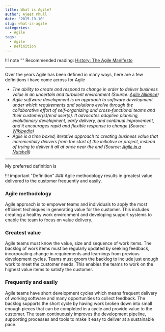 ```yaml
---
title: What is Agile?
author: Ajeet Phull
date: '2015-10-10'
slug: what-is-agile
categories:
  - Agile
tags:
  - Agile
  - Definition
---
```


!!! note ""
    Recommended reading: [History: The Agile Manifesto](https://agilemanifesto.org/history.html)

---

Over the years Agile has been defined in many ways, here are a few definitions i have come across for Agile

- *The ability to create and respond to change in order to deliver business value in an uncertain and turbulent environment (Source: [Agile Alliance](https://www.agilealliance.org/agile101/))*
- *Agile software development is an approach to software development under which requirements and solutions evolve through the collaborative effort of self-organizing and cross-functional teams and their customer(s)/end user(s). It advocates adaptive planning, evolutionary development, early delivery, and continual improvement, and it encourages rapid and flexible response to change (Source: [Wikipedia](https://en.wikipedia.org/wiki/Agile_software_development))*
- *Agile is a time boxed, iterative approach to creating business value that incrementally delivers from the start of the initiative or project, instead of trying to deliver it all at once near the end (Source: [Agile in a Nutshell](http://www.agilenutshell.com/))*

---

My preferred definition is

!!! important "Definition"
    ### Agile methodology results in greatest value delivered to the customer frequently and easily.

### Agile methodology

Agile approach is to empower teams and individuals to apply the most efficient techniques in generating value for the customer. This includes creating a healthy work environment and developing support systems to enable the team to focus on value delivery.

### Greatest value

Agile teams must know the value, size and sequence of work items. The backlog of work items must be regularly updated by seeking feedback, incorporating change in requirements and learnings from previous development cycles. Teams must groom the backlog to include just enough work to meet the customer needs. This enables the teams to work on the highest value items to satisfy the customer.

### Frequently and easily

Agile teams have short development cycles which means frequent delivery of working software and many opportunities to collect feedback. The backlog supports the short cycle by having work broken down into small enough pieces that can be completed in a cycle and provide value to the customer. The team continuously improves the development pipeline, supporting processes and tools to make it easy to deliver at a sustainable pace.